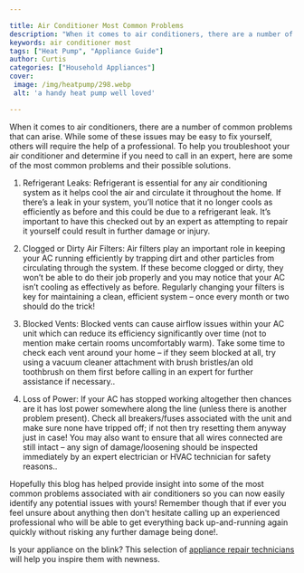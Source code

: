 ```yaml
---

title: Air Conditioner Most Common Problems
description: "When it comes to air conditioners, there are a number of common problems that can arise. While some of these issues may be easy to...get more detail"
keywords: air conditioner most
tags: ["Heat Pump", "Appliance Guide"]
author: Curtis
categories: ["Household Appliances"]
cover: 
 image: /img/heatpump/298.webp
 alt: 'a handy heat pump well loved'

---
```


When it comes to air conditioners, there are a number of common problems that can arise. While some of these issues may be easy to fix yourself, others will require the help of a professional. To help you troubleshoot your air conditioner and determine if you need to call in an expert, here are some of the most common problems and their possible solutions. 

1. Refrigerant Leaks: Refrigerant is essential for any air conditioning system as it helps cool the air and circulate it throughout the home. If there’s a leak in your system, you’ll notice that it no longer cools as efficiently as before and this could be due to a refrigerant leak. It’s important to have this checked out by an expert as attempting to repair it yourself could result in further damage or injury. 

2. Clogged or Dirty Air Filters: Air filters play an important role in keeping your AC running efficiently by trapping dirt and other particles from circulating through the system. If these become clogged or dirty, they won’t be able to do their job properly and you may notice that your AC isn’t cooling as effectively as before. Regularly changing your filters is key for maintaining a clean, efficient system – once every month or two should do the trick! 

3. Blocked Vents: Blocked vents can cause airflow issues within your AC unit which can reduce its efficiency significantly over time (not to mention make certain rooms uncomfortably warm). Take some time to check each vent around your home – if they seem blocked at all, try using a vacuum cleaner attachment with brush bristles/an old toothbrush on them first before calling in an expert for further assistance if necessary.. 

4. Loss of Power: If your AC has stopped working altogether then chances are it has lost power somewhere along the line (unless there is another problem present). Check all breakers/fuses associated with the unit and make sure none have tripped off; if not then try resetting them anyway just in case! You may also want to ensure that all wires connected are still intact – any sign of damage/loosening should be inspected immediately by an expert electrician or HVAC technician for safety reasons.. 

Hopefully this blog has helped provide insight into some of the most common problems associated with air conditioners so you can now easily identify any potential issues with yours! Remember though that if ever you feel unsure about anything then don't hesitate calling up an experienced professional who will be able to get everything back up-and-running again quickly without risking any further damage being done!.

Is your appliance on the blink? This selection of <a href="/pages/appliance-repair-technicians/">appliance repair technicians</a> will help you inspire them with newness.